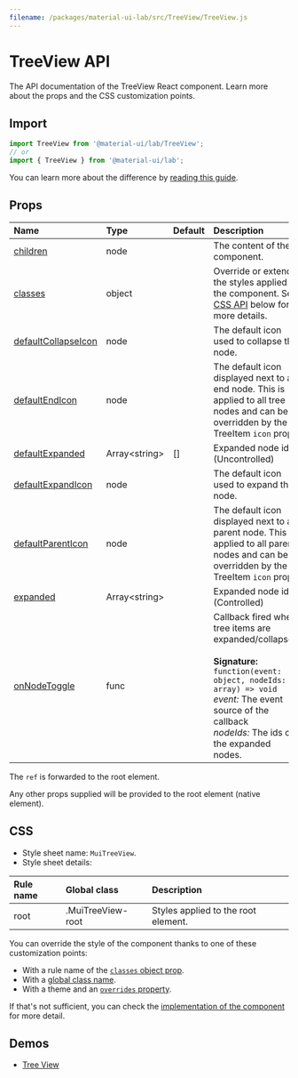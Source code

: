 ```yaml
---
filename: /packages/material-ui-lab/src/TreeView/TreeView.js
---
```


<!--- This documentation is automatically generated, do not try to edit it. -->

# TreeView API

<p class="description">The API documentation of the TreeView React component. Learn more about the props and the CSS customization points.</p>

## Import

```js
import TreeView from '@material-ui/lab/TreeView';
// or
import { TreeView } from '@material-ui/lab';
```

You can learn more about the difference by [reading this guide](/guides/minimizing-bundle-size/).



## Props

| Name | Type | Default | Description |
|:-----|:-----|:--------|:------------|
| <a class="anchor-link" id="props--children"></a><a href="#props--children" class="prop-name">children</a> | <span class="prop-type">node</span> |  | The content of the component. |
| <a class="anchor-link" id="props--classes"></a><a href="#props--classes" class="prop-name">classes</a> | <span class="prop-type">object</span> |  | Override or extend the styles applied to the component. See [CSS API](#css) below for more details. |
| <a class="anchor-link" id="props--defaultCollapseIcon"></a><a href="#props--defaultCollapseIcon" class="prop-name">defaultCollapseIcon</a> | <span class="prop-type">node</span> |  | The default icon used to collapse the node. |
| <a class="anchor-link" id="props--defaultEndIcon"></a><a href="#props--defaultEndIcon" class="prop-name">defaultEndIcon</a> | <span class="prop-type">node</span> |  | The default icon displayed next to a end node. This is applied to all tree nodes and can be overridden by the TreeItem `icon` prop. |
| <a class="anchor-link" id="props--defaultExpanded"></a><a href="#props--defaultExpanded" class="prop-name">defaultExpanded</a> | <span class="prop-type">Array&lt;string&gt;</span> | <span class="prop-default">[]</span> | Expanded node ids. (Uncontrolled) |
| <a class="anchor-link" id="props--defaultExpandIcon"></a><a href="#props--defaultExpandIcon" class="prop-name">defaultExpandIcon</a> | <span class="prop-type">node</span> |  | The default icon used to expand the node. |
| <a class="anchor-link" id="props--defaultParentIcon"></a><a href="#props--defaultParentIcon" class="prop-name">defaultParentIcon</a> | <span class="prop-type">node</span> |  | The default icon displayed next to a parent node. This is applied to all parent nodes and can be overridden by the TreeItem `icon` prop. |
| <a class="anchor-link" id="props--expanded"></a><a href="#props--expanded" class="prop-name">expanded</a> | <span class="prop-type">Array&lt;string&gt;</span> |  | Expanded node ids. (Controlled) |
| <a class="anchor-link" id="props--onNodeToggle"></a><a href="#props--onNodeToggle" class="prop-name">onNodeToggle</a> | <span class="prop-type">func</span> |  | Callback fired when tree items are expanded/collapsed.<br><br>**Signature:**<br>`function(event: object, nodeIds: array) => void`<br>*event:* The event source of the callback<br>*nodeIds:* The ids of the expanded nodes. |

The `ref` is forwarded to the root element.

Any other props supplied will be provided to the root element (native element).

## CSS

- Style sheet name: `MuiTreeView`.
- Style sheet details:

| Rule name | Global class | Description |
|:-----|:-------------|:------------|
| <span class="prop-name">root</span> | <span class="prop-name">.MuiTreeView-root</span> | Styles applied to the root element.

You can override the style of the component thanks to one of these customization points:

- With a rule name of the [`classes` object prop](/customization/components/#overriding-styles-with-classes).
- With a [global class name](/customization/components/#overriding-styles-with-global-class-names).
- With a theme and an [`overrides` property](/customization/globals/#css).

If that's not sufficient, you can check the [implementation of the component](https://github.com/mui-org/material-ui/blob/master/packages/material-ui-lab/src/TreeView/TreeView.js) for more detail.

## Demos

- [Tree View](/components/tree-view/)

